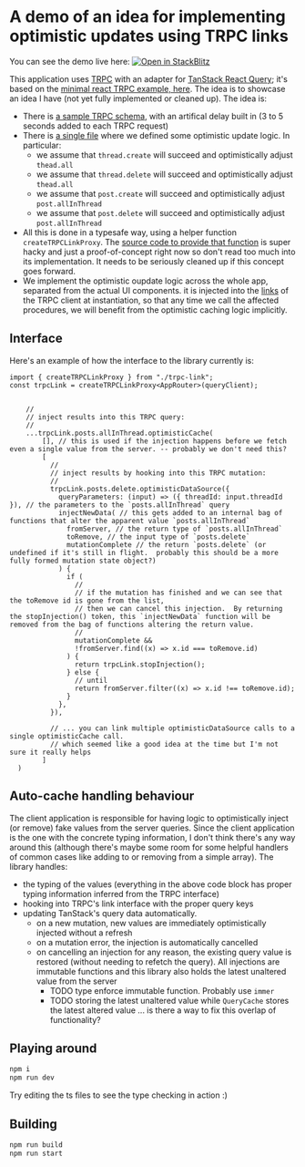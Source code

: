 # A demo of an idea for implementing optimistic updates using TRPC links

You can see the demo live here: [![Open in StackBlitz](https://developer.stackblitz.com/img/open_in_stackblitz.svg)](https://stackblitz.com/github/JonLoesch/trpc-link-demo?file=client%2Fsrc%2Foptimistic-updates.ts)


This application uses [TRPC](https://trpc.io/) with an adapter for [TanStack React Query](https://tanstack.com/query/latest/docs/framework/react/overview); it's based on the [minimal react TRPC example, here](https://github.com/trpc/trpc/tree/main/examples/minimal-react).  The idea is to showcase an idea I have (not yet fully implemented or cleaned up).  The idea is:
- There is [a sample TRPC schema](server/index.ts), with an artifical delay built in (3 to 5 seconds added to each TRPC request)
- There is [a single file](client/src/optimistic-updates.ts) where we defined some optimistic update logic.  In particular:
  - we assume that `thread.create` will succeed and optimistically adjust `thead.all`
  - we assume that `thread.delete` will succeed and optimistically adjust `thead.all`
  - we assume that `post.create` will succeed and optimistically adjust `post.allInThread`
  - we assume that `post.delete` will succeed and optimistically adjust `post.allInThread`
- All this is done in a typesafe way, using a helper function `createTRPCLinkProxy`.  The [source code to provide that function](client/src/trpc-link.ts) is super hacky and just a proof-of-concept right now so don't read too much into its implementation.  It needs to be seriously cleaned up if this concept goes forward.
- We implement the optimistic oupdate logic across the whole app, separated from the actual UI components.  it is injected into the [links](https://trpc.io/docs/client/links) of the TRPC client at instantiation, so that any time we call the affected procedures, we will benefit from the optimistic caching logic implicitly.


## Interface
Here's an example of how the interface to the library currently is:
```
import { createTRPCLinkProxy } from "./trpc-link";
const trpcLink = createTRPCLinkProxy<AppRouter>(queryClient);


    //
    // inject results into this TRPC query:
    //
    ...trpcLink.posts.allInThread.optimisticCache(
        [], // this is used if the injection happens before we fetch even a single value from the server. -- probably we don't need this?
        [
          //
          // inject results by hooking into this TRPC mutation:
          //
          trpcLink.posts.delete.optimisticDataSource({
            queryParameters: (input) => ({ threadId: input.threadId }), // the parameters to the `posts.allInThread` query
            injectNewData( // this gets added to an internal bag of functions that alter the apparent value `posts.allInThread`
              fromServer, // the return type of `posts.allInThread`
              toRemove, // the input type of `posts.delete`
              mutationComplete // the return `posts.delete` (or undefined if it's still in flight.  probably this should be a more fully formed mutation state object?)
            ) {
              if (
                //
                // if the mutation has finished and we can see that the toRemove id is gone from the list,
                // then we can cancel this injection.  By returning the stopInjection() token, this `injectNewData` function will be removed from the bag of functions altering the return value.
                //
                mutationComplete &&
                !fromServer.find((x) => x.id === toRemove.id)
              ) {
                return trpcLink.stopInjection();
              } else {
                // until 
                return fromServer.filter((x) => x.id !== toRemove.id);
              }
            },
          }),

          // ... you can link multiple optimisticDataSource calls to a single optimisticCache call.
          // which seemed like a good idea at the time but I'm not sure it really helps
        ]
  )
```

## Auto-cache handling behaviour
The client application is responsible for having logic to optimistically inject (or remove) fake values from the server queries.  Since the client application is the one with the concrete typing information, I don't think there's any way around this (although there's maybe some room for some helpful handlers of common cases like adding to or removing from a simple array).  The library handles:
- the typing of the values (everything in the above code block has proper typing information inferred from the TRPC interface)
- hooking into TRPC's link interface with the proper query keys
- updating TanStack's query data automatically.
  - on a new mutation, new values are immediately optimistically injected without a refresh
  - on a mutation error, the injection is automatically cancelled
  - on cancelling an injection for any reason, the existing query value is restored (without needing to refetch the query).  All injections are immutable functions and this library also holds the latest unaltered value from the server
    - TODO type enforce immutable function.  Probably use `immer`
    - TODO storing the latest unaltered value while `QueryCache` stores the latest altered value ... is there a way to fix this overlap of functionality?


## Playing around

```bash
npm i
npm run dev
```

Try editing the ts files to see the type checking in action :)

## Building

```bash
npm run build
npm run start
```
